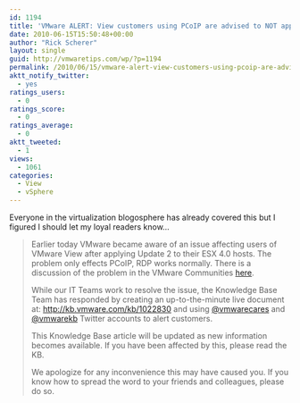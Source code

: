 ```yaml
---
id: 1194
title: 'VMware ALERT: View customers using PCoIP are advised to NOT apply Update 2 to ESX 4.0 (yet)'
date: 2010-06-15T15:50:48+00:00
author: "Rick Scherer"
layout: single
guid: http://vmwaretips.com/wp/?p=1194
permalink: /2010/06/15/vmware-alert-view-customers-using-pcoip-are-advised-to-not-apply-update-2-to-esx-40-yet/
aktt_notify_twitter:
  - yes
ratings_users:
  - 0
ratings_score:
  - 0
ratings_average:
  - 0
aktt_tweeted:
  - 1
views:
  - 1061
categories:
  - View
  - vSphere
---
```

Everyone in the virtualization blogosphere has already covered this but I figured I should let my loyal readers know&#8230;

> Earlier today VMware became aware of an issue affecting users of VMware View after applying Update 2 to their ESX 4.0 hosts. The problem only effects PCoIP, RDP works normally. There is a discussion of the problem in the VMware Communities <a href="http://communities.vmware.com/thread/272320" target="_blank">here</a>.
> 
> While our IT Teams work to resolve the issue, the Knowledge Base Team has responded by creating an up-to-the-minute live document at: <a href="http://kb.vmware.com/kb/1022830" target="_blank">http://kb.vmware.com/kb/1022830</a> and using <a href="http://twitter.com/vmwarecares" target="_blank">@vmwarecares</a> and <a href="http://twitter.com/vmwarekb" target="_blank">@vmwarekb</a> Twitter accounts to alert customers.
> 
> This Knowledge Base article will be updated as new information becomes available. If you have been affected by this, please read the KB.
> 
> We apologize for any inconvenience this may have caused you. If you know how to spread the word to your friends and colleagues, please do so.